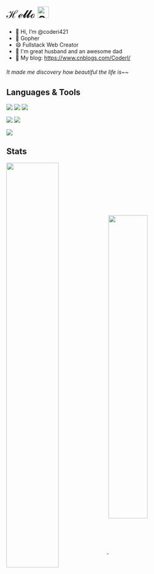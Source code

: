 # ℋℯ𝓁𝓁ℴ <picture><img alt="Shows an illustrated sun in light mode and a moon with stars in dark mode." src="https://cdn-icons-png.flaticon.com/512/4341/4341069.png" width="30px"></picture>

- 👋 Hi, I’m @coderi421
- 🔭 Gopher
- 😄 Fullstack Web Creator
- 👯 I'm great husband and an awesome dad
- 📒 My blog: https://www.cnblogs.com/CoderI/

###### It made me discovery how beautiful the life is~~

## Languages & Tools

<p align="left">
  <img src="https://img.shields.io/badge/Golang-0ba5d4?style=flat-square&logo=go&logoColor=white" />
  <img src="https://img.shields.io/badge/C%23-1e9e25?style=flat-square&logo=csharp&logoColor=white" />
  <img src="https://img.shields.io/badge/Python-386e9d?style=flat-square&logo=python&logoColor=white" />
</p>
<p align="left">
  <img src="https://img.shields.io/badge/Docker-319def?style=flat-square&logo=docker&logoColor=white" />
  <img src="https://img.shields.io/badge/Kubernetes-316ce6?style=flat-square&logo=kubernetes&logoColor=white" />
</p>
<p align="left">
  <img src="https://img.shields.io/badge/Vue.js-35495E?style=flat-square&logo=vuedotjs&logoColor=4FC08D" />
</p>

## Stats

<a href="https://github.com/coderi421">
  <img align="center" width="52%" src="https://github-readme-stats.vercel.app/api?username=coderi421&theme=graywhite&show_icons=true&hide_border=true&include_all_commits=true&count_private=true&hide_title=true&&hide=stars,issues" />
</a>

<a href="https://github.com/coderi421">
  <img align="center" width="45%" src="https://github-readme-streak-stats.herokuapp.com/?user=coderi421&theme=transparent&hide_border=true&include_all_commits=true&count_private=true" />
</a>
